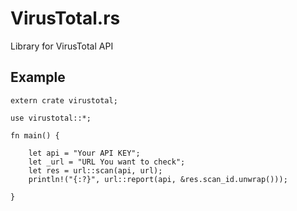 # VirusTotal.rs

Library for VirusTotal API

## Example

```
extern crate virustotal;

use virustotal::*;

fn main() {

    let api = "Your API KEY";
    let _url = "URL You want to check";
    let res = url::scan(api, url);
    println!("{:?}", url::report(api, &res.scan_id.unwrap()));
    
}
```

